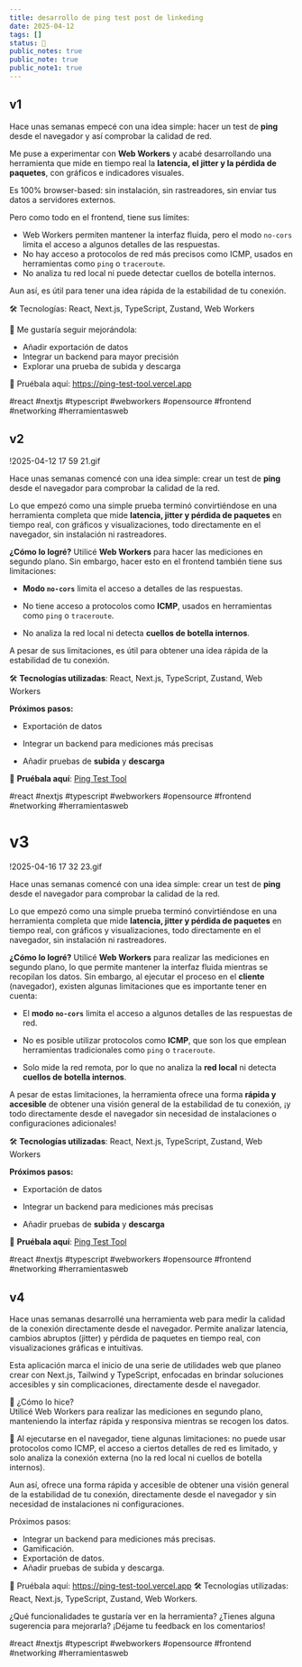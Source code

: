 ```yaml
---
title: desarrollo de ping test post de linkeding
date: 2025-04-12
tags: []
status: 📌
public_notes: true
public_note: true
public_note1: true
---
```

## v1

Hace unas semanas empecé con una idea simple: hacer un test de **ping** desde el navegador y así comprobar la calidad de red.

Me puse a experimentar con **Web Workers** y acabé desarrollando una herramienta que mide en tiempo real la **latencia, el jitter y la pérdida de paquetes**, con gráficos e indicadores visuales.

Es 100% browser-based: sin instalación, sin rastreadores, sin enviar tus datos a servidores externos.

Pero como todo en el frontend, tiene sus límites:

- Web Workers permiten mantener la interfaz fluida, pero el modo `no-cors` limita el acceso a algunos detalles de las respuestas.
- No hay acceso a protocolos de red más precisos como ICMP, usados en herramientas como `ping` o `traceroute`.
- No analiza tu red local ni puede detectar cuellos de botella internos.

Aun así, es útil para tener una idea rápida de la estabilidad de tu conexión.

🛠️ Tecnologías: React, Next.js, TypeScript, Zustand, Web Workers

📌 Me gustaría seguir mejorándola:

- Añadir exportación de datos
- Integrar un backend para mayor precisión
- Explorar una prueba de subida y descarga

🔗 Pruébala aquí: https://ping-test-tool.vercel.app  

#react #nextjs #typescript #webworkers #opensource #frontend #networking #herramientasweb 


## v2

!2025-04-12 17 59 21.gif

Hace unas semanas comencé con una idea simple: crear un test de **ping** desde el navegador para comprobar la calidad de la red.

Lo que empezó como una simple prueba terminó convirtiéndose en una herramienta completa que mide **latencia, jitter y pérdida de paquetes** en tiempo real, con gráficos y visualizaciones, todo directamente en el navegador, sin instalación ni rastreadores.

**¿Cómo lo logré?** Utilicé **Web Workers** para hacer las mediciones en segundo plano. Sin embargo, hacer esto en el frontend también tiene sus limitaciones:


- **Modo `no-cors`** limita el acceso a detalles de las respuestas.
    
- No tiene acceso a protocolos como **ICMP**, usados en herramientas como `ping` o `traceroute`.
    
- No analiza la red local ni detecta **cuellos de botella internos**.
    

A pesar de sus limitaciones, es útil para obtener una idea rápida de la estabilidad de tu conexión.

🛠️ **Tecnologías utilizadas**: React, Next.js, TypeScript, Zustand, Web Workers

**Próximos pasos:**

- Exportación de datos
    
- Integrar un backend para mediciones más precisas
    
- Añadir pruebas de **subida** y **descarga**
    

🔗 **Pruébala aquí**: [Ping Test Tool](https://ping-test-tool.vercel.app)

#react #nextjs #typescript #webworkers #opensource #frontend #networking #herramientasweb

# v3 
!2025-04-16 17 32 23.gif

Hace unas semanas comencé con una idea simple: crear un test de **ping** desde el navegador para comprobar la calidad de la red.

Lo que empezó como una simple prueba terminó convirtiéndose en una herramienta completa que mide **latencia, jitter y pérdida de paquetes** en tiempo real, con gráficos y visualizaciones, todo directamente en el navegador, sin instalación ni rastreadores.

**¿Cómo lo logré?** Utilicé **Web Workers** para realizar las mediciones en segundo plano, lo que permite mantener la interfaz fluida mientras se recopilan los datos. Sin embargo, al ejecutar el proceso en el **cliente** (navegador), existen algunas limitaciones que es importante tener en cuenta:

- El **modo `no-cors`** limita el acceso a algunos detalles de las respuestas de red.
    
- No es posible utilizar protocolos como **ICMP**, que son los que emplean herramientas tradicionales como `ping` o `traceroute`.
    
- Solo mide la red remota, por lo que no analiza la **red local** ni detecta **cuellos de botella internos**.
    

A pesar de estas limitaciones, la herramienta ofrece una forma **rápida y accesible** de obtener una visión general de la estabilidad de tu conexión, ¡y todo directamente desde el navegador sin necesidad de instalaciones o configuraciones adicionales!

🛠️ **Tecnologías utilizadas**: React, Next.js, TypeScript, Zustand, Web Workers

**Próximos pasos:**

- Exportación de datos
    
- Integrar un backend para mediciones más precisas
    
- Añadir pruebas de **subida** y **descarga**
    

🔗 **Pruébala aquí**: [Ping Test Tool](https://ping-test-tool.vercel.app)

#react #nextjs #typescript #webworkers #opensource #frontend #networking #herramientasweb

## v4 

Hace unas semanas desarrollé una herramienta web para medir la calidad de la conexión directamente desde el navegador. Permite analizar latencia, cambios abruptos (jitter) y pérdida de paquetes en tiempo real, con visualizaciones gráficas e intuitivas.

Esta aplicación marca el inicio de una serie de utilidades web que planeo crear con Next.js, Tailwind y TypeScript, enfocadas en brindar soluciones accesibles y sin complicaciones, directamente desde el navegador.

🔧 ¿Cómo lo hice?  
Utilicé Web Workers para realizar las mediciones en segundo plano, manteniendo la interfaz rápida y responsiva mientras se recogen los datos.

🧠 Al ejecutarse en el navegador, tiene algunas limitaciones: no puede usar protocolos como ICMP, el acceso a ciertos detalles de red es limitado, y solo analiza la conexión externa (no la red local ni cuellos de botella internos).

Aun así, ofrece una forma rápida y accesible de obtener una visión general de la estabilidad de tu conexión, directamente desde el navegador y sin necesidad de instalaciones ni configuraciones.

Próximos pasos:
- Integrar un backend para mediciones más precisas.
- Gamificación.
- Exportación de datos.
- Añadir pruebas de subida y descarga.

🔗 Pruébala aquí: https://ping-test-tool.vercel.app
🛠️ Tecnologías utilizadas: React, Next.js, TypeScript, Zustand, Web Workers.

¿Qué funcionalidades te gustaría ver en la herramienta? ¿Tienes alguna sugerencia para mejorarla? ¡Déjame tu feedback en los comentarios!

#react #nextjs #typescript #webworkers #opensource #frontend #networking #herramientasweb 

